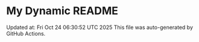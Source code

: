 # My Dynamic README
Updated at: Fri Oct 24 06:30:52 UTC 2025
This file was auto-generated by GitHub Actions.
